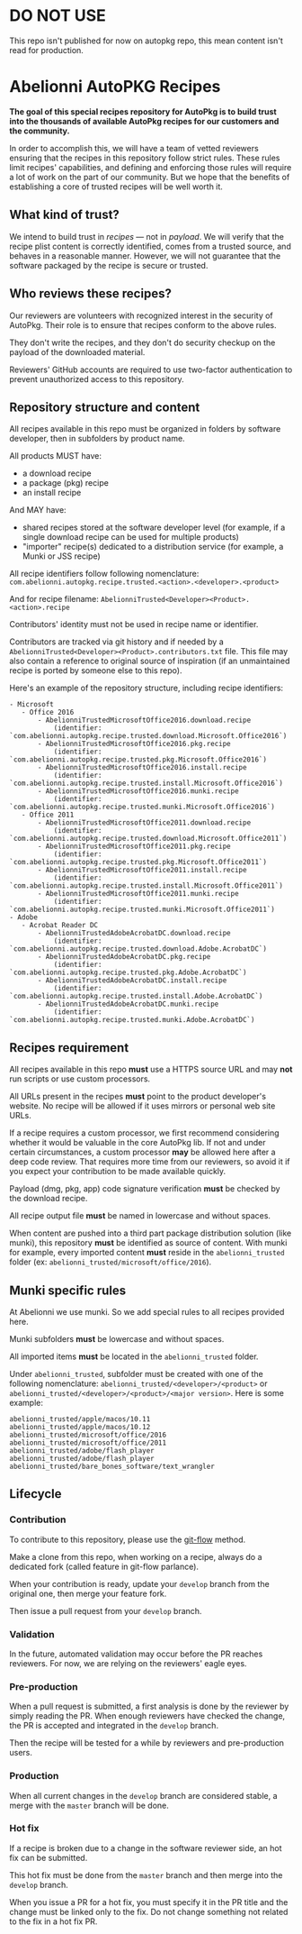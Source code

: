 # DO NOT USE

This repo isn't published for now on autopkg repo, this mean content isn't read for production.

# Abelionni AutoPKG Recipes
 
__The goal of this special recipes repository for AutoPkg is to build trust into the thousands of available AutoPkg recipes for our customers and the community.__
 
In order to accomplish this, we will have a team of vetted reviewers ensuring that the recipes in this repository follow strict rules. These rules limit recipes' capabilities, and defining and enforcing those rules will require a lot of work on the part of our community. But we hope that the benefits of establishing a core of trusted recipes will be well worth it.
 
 
## What kind of trust?
 
We intend to build trust in _recipes_ — not in _payload_. We will verify that the recipe plist content is correctly identified, comes from a trusted source, and behaves in a reasonable manner. However, we will not guarantee that the software packaged by the recipe is secure or trusted.
 
 
## Who reviews these recipes?
 
Our reviewers are volunteers with recognized interest in the security of AutoPkg. Their role is to ensure that recipes conform to the above rules.
 
They don't write the recipes, and they don't do security checkup on the payload of the downloaded material.
 
Reviewers' GitHub accounts are required to use two-factor authentication to prevent unauthorized access to this repository.
 
 
## Repository structure and content
 
All recipes available in this repo must be organized in folders by software developer, then in subfolders by product name.
 
All products MUST have:
 
* a download recipe
* a package (pkg) recipe
* an install recipe
 
And MAY have:
 
* shared recipes stored at the software developer level (for example, if a single download recipe can be used for multiple products)
* "importer" recipe(s) dedicated to a distribution service (for example, a Munki or JSS recipe)
 
All recipe identifiers follow following nomenclature: ```com.abelionni.autopkg.recipe.trusted.<action>.<developer>.<product>```
 
And for recipe filename: ```AbelionniTrusted<Developer><Product>.<action>.recipe```
 
Contributors' identity must not be used in recipe name or identifier.
 
Contributors are tracked via git history and if needed by a ```AbelionniTrusted<Developer><Product>.contributors.txt``` file. This file may also contain a reference to original source of inspiration (if an unmaintained recipe is ported by someone else to this repo).
 
Here's an example of the repository structure, including recipe identifiers:
 ```
- Microsoft
    - Office 2016
        - AbelionniTrustedMicrosoftOffice2016.download.recipe
            (identifier: `com.abelionni.autopkg.recipe.trusted.download.Microsoft.Office2016`)
        - AbelionniTrustedMicrosoftOffice2016.pkg.recipe
            (identifier: `com.abelionni.autopkg.recipe.trusted.pkg.Microsoft.Office2016`)
        - AbelionniTrustedMicrosoftOffice2016.install.recipe
            (identifier: `com.abelionni.autopkg.recipe.trusted.install.Microsoft.Office2016`)
        - AbelionniTrustedMicrosoftOffice2016.munki.recipe
            (identifier: `com.abelionni.autopkg.recipe.trusted.munki.Microsoft.Office2016`)
    - Office 2011
        - AbelionniTrustedMicrosoftOffice2011.download.recipe
            (identifier: `com.abelionni.autopkg.recipe.trusted.download.Microsoft.Office2011`)
        - AbelionniTrustedMicrosoftOffice2011.pkg.recipe
            (identifier: `com.abelionni.autopkg.recipe.trusted.pkg.Microsoft.Office2011`)
        - AbelionniTrustedMicrosoftOffice2011.install.recipe
            (identifier: `com.abelionni.autopkg.recipe.trusted.install.Microsoft.Office2011`)
        - AbelionniTrustedMicrosoftOffice2011.munki.recipe
            (identifier: `com.abelionni.autopkg.recipe.trusted.munki.Microsoft.Office2011`)
- Adobe
    - Acrobat Reader DC
        - AbelionniTrustedAdobeAcrobatDC.download.recipe
            (identifier: `com.abelionni.autopkg.recipe.trusted.download.Adobe.AcrobatDC`)
        - AbelionniTrustedAdobeAcrobatDC.pkg.recipe
            (identifier: `com.abelionni.autopkg.recipe.trusted.pkg.Adobe.AcrobatDC`)
        - AbelionniTrustedAdobeAcrobatDC.install.recipe
            (identifier: `com.abelionni.autopkg.recipe.trusted.install.Adobe.AcrobatDC`)
        - AbelionniTrustedAdobeAcrobatDC.munki.recipe
            (identifier: `com.abelionni.autopkg.recipe.trusted.munki.Adobe.AcrobatDC`)
 ```
 
## Recipes requirement
 
All recipes available in this repo __must__ use a HTTPS source URL and may __not__ run scripts or use custom processors.
 
All URLs present in the recipes __must__ point to the product developer's website. No recipe will be allowed if it uses mirrors or personal web site URLs.
 
If a recipe requires a custom processor, we first recommend considering whether it would be valuable in the core AutoPkg lib. If not and under certain circumstances, a custom processor __may__ be allowed here after a deep code review. That requires more time from our reviewers, so avoid it if you expect your contribution to be made available quickly.
 
Payload (dmg, pkg, app) code signature verification __must__ be checked by the download recipe.

All recipe output file __must__ be named in lowercase and without spaces.

When content are pushed into a third part package distribution solution (like munki), this repository __must__ be identified as source of content. With munki for example, every imported content __must__ reside in the ```abelionni_trusted``` folder (ex: ```abelionni_trusted/microsoft/office/2016```).

## Munki specific rules

At Abelionni we use munki. So we add special rules to all recipes provided here.

Munki subfolders __must__ be lowercase and without spaces. 

All imported items __must__ be located in the ```abelionni_trusted``` folder.

Under ```abelionni_trusted```, subfolder must be created with one of the following nomenclature: ```abelionni_trusted/<developer>/<product>``` or ```abelionni_trusted/<developer>/<product>/<major version>```. Here is some example:

```
abelionni_trusted/apple/macos/10.11
abelionni_trusted/apple/macos/10.12
abelionni_trusted/microsoft/office/2016
abelionni_trusted/microsoft/office/2011
abelionni_trusted/adobe/flash_player
abelionni_trusted/adobe/flash_player
abelionni_trusted/bare_bones_software/text_wrangler
```

## Lifecycle
 
### Contribution
 
To contribute to this repository, please use the [git-flow](http://nvie.com/posts/a-successful-git-branching-model/) method.
 
Make a clone from this repo, when working on a recipe, always do a dedicated fork (called feature in git-flow parlance).
 
When your contribution is ready, update your `develop` branch from the original one, then merge your feature fork.
 
Then issue a pull request from your `develop` branch.
 
### Validation
 
In the future, automated validation may occur before the PR reaches reviewers. For now, we are relying on the reviewers' eagle eyes.
 
### Pre-production
 
When a pull request is submitted, a first analysis is done by the reviewer by simply reading the PR. When enough reviewers have checked the change, the PR is accepted and integrated in the `develop` branch.
 
Then the recipe will be tested for a while by reviewers and pre-production users.
 
### Production
 
When all current changes in the `develop` branch are considered stable, a merge with the `master` branch will be done.
 
### Hot fix
 
If a recipe is broken due to a change in the software reviewer side, an hot fix can be submitted.
 
This hot fix must be done from the `master` branch and then merge into the `develop` branch.
 
When you issue a PR for a hot fix, you must specify it in the PR title and the change must be linked only to the fix. Do not change something not related to the fix in a hot fix PR.
